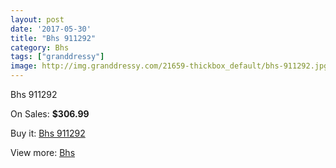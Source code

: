 ```yaml
---
layout: post
date: '2017-05-30'
title: "Bhs 911292"
category: Bhs
tags: ["granddressy"]
image: http://img.granddressy.com/21659-thickbox_default/bhs-911292.jpg
---
```

Bhs 911292

On Sales: **$306.99**
<a href="https://www.granddressy.com/en/bhs/20624-bhs-911292.html"><amp-img layout="responsive" width="600" height="600" src="//img.granddressy.com/21659-thickbox_default/bhs-911292.jpg" alt="Bhs 911292 0" /></a>

Buy it: [Bhs 911292](https://www.granddressy.com/en/bhs/20624-bhs-911292.html "Bhs 911292")

View more: [Bhs](https://www.granddressy.com/en/268-bhs "Bhs")